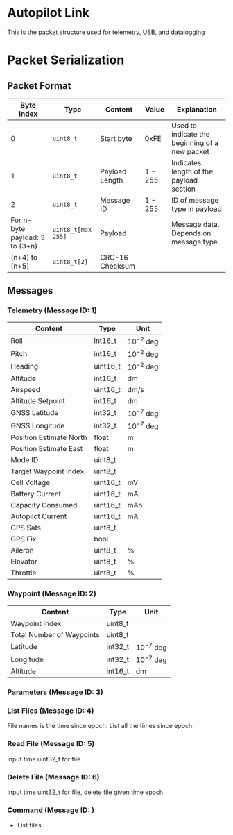 # Autopilot Link

This is the packet structure used for telemetry, USB, and datalogging

# Packet Serialization

## Packet Format

| Byte Index | Type | Content                           | Value   | Explanation |
|   -    |-   | --------------------------------- | ------- | - |
| 0        | `uint8_t` | Start byte                 | 0xFE | Used to indicate the beginning of a new packet |
| 1          | `uint8_t`| Payload Length                    | 1 - 255 | Indicates length of the payload section |
| 2           |`uint8_t` | Message ID | 1 - 255 | ID of message type in payload |
| For n-byte payload: 3 to (3+n)  | `uint8_t[max 255]`       | Payload   |       |  Message data. Depends on message type. |
| (n+4) to (n+5) | `uint8_t[2]` | CRC-16 Checksum | | |

## Messages

### Telemetry (Message ID: 1)

| Content          | Type     | Unit |
| ---------------- | -------- | ---- |
| Roll             | int16_t  | $10^{-2}$ deg  |
| Pitch            | int16_t  | $10^{-2}$ deg  |
| Heading          | uint16_t | $10^{-2}$ deg  |
| Altitude         | int16_t  | dm   |          
| Airspeed         | uint16_t  | dm/s |
| Altitude Setpoint | int16_t  | dm   |    
| GNSS Latitude         | int32_t    | $10^{-7}$ deg  |       
| GNSS Longitude        | int32_t    | $10^{-7}$ deg  |
| Position Estimate North | float | m |
| Position Estimate East |  float | m |
| Mode ID          | uint8_t  |      |
| Target Waypoint Index | uint8_t |  |         
| Cell Voltage     | uint16_t  | mV    |    
| Battery Current          | uint16_t  | mA    |   
| Capacity Consumed | uint16_t | mAh   | 
| Autopilot Current | uint16_t | mA |
| GPS Sats | uint8_t | |
| GPS Fix | bool | | 
| Aileron | uint8_t | %|
| Elevator | uint8_t | %|
| Throttle | uint8_t | %|

### Waypoint (Message ID: 2)

| Content          | Type     | Unit |
| ---------------- | -------- | ---- |
| Waypoint Index   | uint8_t  |      |
| Total Number of Waypoints   | uint8_t  |      |
| Latitude   | int32_t  |   $10^{-7}$ deg   |
| Longitude | int32_t | $10^{-7}$ deg|
| Altitude | int16_t | dm | 

### Parameters (Message ID: 3)

### List Files (Message ID: 4)

File names is the time since epoch. List all the times since epoch.

### Read File (Message ID: 5)

Input time uint32_t for file

### Delete File (Message ID: 6)

Input time uint32_t for file, delete file given time epoch

### Command (Message ID: )

- List files

